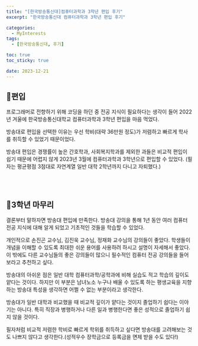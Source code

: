```yaml
---
title: "[한국방송통신대]컴퓨터과학과 3학년 편입 후기"
excerpt: "한국방송통신대 컴퓨터과학과 3학년 편입 후기"

categories:
  - MyInterests
tags:
  - [한국방송통신대, 후기]

toc: true
toc_sticky: true

date: 2023-12-21
---
```


## 🏫편입
프로그래머로 전향하기 위해 코딩을 하던 중 전공 지식이 필요하다는 생각이 들어 2022년 겨울에 한국방송통신대학교 컴퓨터과학과 3학년 편입을 마음 먹었다.

방송대로 편입을 선택한 이유는 우선 학비(대략 36만원 정도)가 저렴하고 빠르게 학사를 취득할 수 있었기 때문이었다.

방송대 편입은 경쟁률이 높은 간호학과, 사회복지학과를 제외한 과들은 비교적 편입이 쉽기 때문에 어렵지 않게 2023년 3월에 컴퓨터과학과 3학년으로 편입할 수 있었다.
(필자는 평균평점 3점대로 자연계열 일반 대학 2학년까지 다니고 자퇴했다.)

<br><br>

## 🏫3학년 마무리
결론부터 말하자면 방송대 편입에 만족한다. 방송대 강의을 통해 1년 동안 여러 컴퓨터 전공 지식에 대해 알게 되었고 기초적인 것들을 학습할 수 있었다.

개인적으로 손진곤 교수님, 김진욱 교수님, 정재화 교수님의 강의들이 좋았다. 학생들이 개념을 이해할 수 있도록 최대한 쉬운 용어를 사용하려 하시고 설명이 자세해서 좋았다. 이 밖에도 다른 교수님들의 좋은 강의들이 많으니 필수적인 컴퓨터 전공 강의들을 들어보라고 추천하고 싶다.

방송대의 아쉬운 점은 일반 대학 컴퓨터과학/공학과에 비해 실습도 적고 학습의 깊이도 얕다는 것이다. 하지만 이 부분은 남녀노소 누구나 배울 수 있도록 하는 평생교육을 지향하는 방송대 특성을 생각하면 어쩔 수 없는 부분이라고 생각한다.

방송대가 일반 대학과 비교했을 때 비교적 깊이가 얕다는 것이지 졸업하기 쉽다는 이야기는 아니다. 특히 직장과 병행하거나 다른 일과 병행한다면 좋은 성적으로 졸업하기 쉽지 않을 것이다.

필자처럼 비교적 저렴한 학비로 빠르게 학위를 취득하고 싶다면 방송대를 고려해보는 것도 나쁘지 않다고 생각한다.(성적우수 장학금으로 등록금을 면제 받을 수도 있다!)

<br>